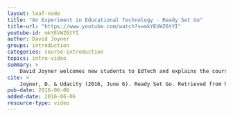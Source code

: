 ```yaml
---
layout: leaf-node
title: "An Experiment in Educational Technology - Ready Set Go"
title-url: "https://www.youtube.com/watch?v=mkYEVWZ6tYI"
youtube-id: mkYEVWZ6tYI
author: David Joyner
groups: introduction
categories: course-introduction
topics: intro-video
summary: >
    David Joyner welcomes new students to EdTech and explains the course is also an experiment.
cite: >
    Joyner, D. & Udacity (2016, June 6). Ready Set Go. Retrieved from https://www.youtube.com/watch?v=mkYEVWZ6tYI
pub-date: 2016-06-06
added-date: 2016-06-06
resource-type: video
---
```

